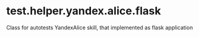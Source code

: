 # test.helper.yandex.alice.flask
Class for autotests YandexAlice skill, that implemented as flask application
